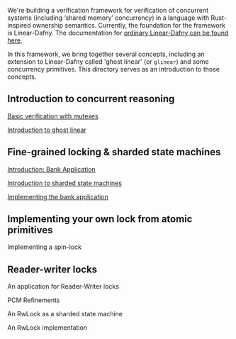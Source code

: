 We're building a verification framework for verification of concurrent systems (including ‘shared memory’ concurrency) in a language with Rust-inspired ownership semantics.
Currently, the foundation for the framework is Linear-Dafny. The documentation for [ordinary Linear-Dafny can be found here](https://github.com/secure-foundations/dafny/tree/betr/docs/Linear).

In this framework, we bring together several concepts, including an extension to Linear-Dafny called 'ghost linear' (or `glinear`) and some concurrency primitives.
This directory serves as an introduction to those concepts.

## Introduction to concurrent reasoning

[Basic verification with mutexes](MutexIntro.md)

[Introduction to ghost linear](GhostLinearIntro.md)

## Fine-grained locking & sharded state machines

[Introduction: Bank Application](BankIntro.md)

[Introduction to sharded state machines](ShardedStateMachines.md)

[Implementing the bank application](BankImplementation.md)

## Implementing your own lock from atomic primitives

Implementing a spin-lock

## Reader-writer locks

An application for Reader-Writer locks

PCM Refinements

An RwLock as a sharded state machine

An RwLock implementation
